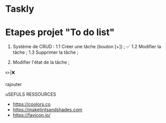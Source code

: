 # Taskly



# Etapes projet "To do list"

1. Système de CRUD : 
     1.1 Créer une tâche (bouton [+]) ; ✅
     1.2 Modifier la tâche ;
     1.3 Supprimer la tâche ; 

2. Modifier l'état de la tâche ;

✏️|❌

rajouter 

uSEFULS RESSOURCES
- https://coolors.co
- https://maketintsandshades.com
- https://favicon.io/
 
